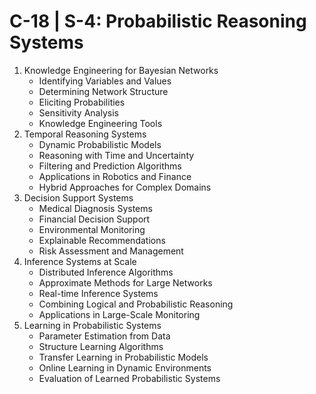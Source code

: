 # C-18 | S-4: Probabilistic Reasoning Systems

1. Knowledge Engineering for Bayesian Networks
    - Identifying Variables and Values
    - Determining Network Structure
    - Eliciting Probabilities
    - Sensitivity Analysis
    - Knowledge Engineering Tools
2. Temporal Reasoning Systems
    - Dynamic Probabilistic Models
    - Reasoning with Time and Uncertainty
    - Filtering and Prediction Algorithms
    - Applications in Robotics and Finance
    - Hybrid Approaches for Complex Domains
3. Decision Support Systems
    - Medical Diagnosis Systems
    - Financial Decision Support
    - Environmental Monitoring
    - Explainable Recommendations
    - Risk Assessment and Management
4. Inference Systems at Scale
    - Distributed Inference Algorithms
    - Approximate Methods for Large Networks
    - Real-time Inference Systems
    - Combining Logical and Probabilistic Reasoning
    - Applications in Large-Scale Monitoring
5. Learning in Probabilistic Systems
    - Parameter Estimation from Data
    - Structure Learning Algorithms
    - Transfer Learning in Probabilistic Models
    - Online Learning in Dynamic Environments
    - Evaluation of Learned Probabilistic Systems
